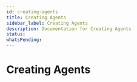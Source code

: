 ```yaml
---
id: creating-agents
title: Creating Agents
sidebar_label: Creating Agents
description: Documentation for Creating Agents
status: 
whatsPending: 
---
```


# Creating Agents

